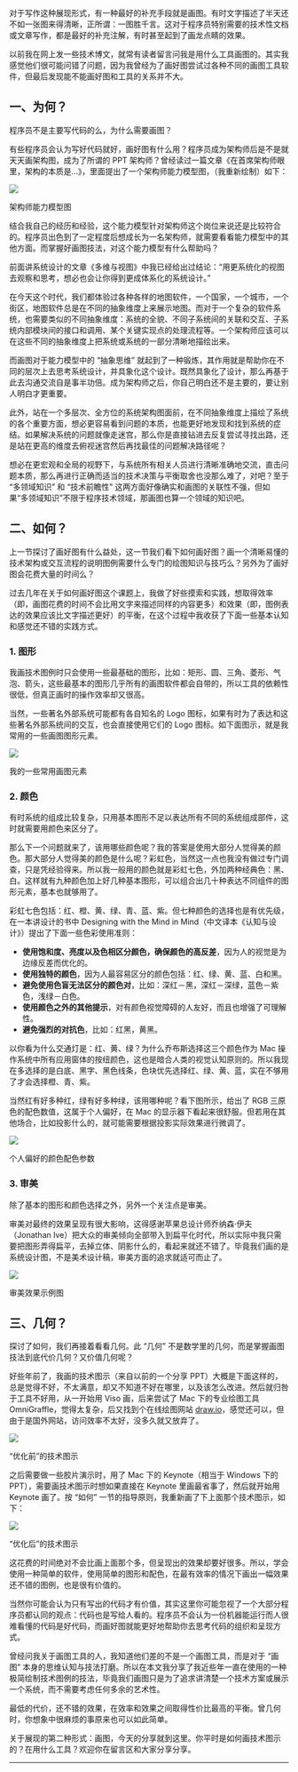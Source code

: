 对于写作这种展现形式，有一种最好的补充手段就是画图。有时文字描述了半天还不如一张图来得清晰，正所谓：一图胜千言。这对于程序员特别需要的技术性文档或文章写作，都是最好的补充注解，有时甚至起到了画龙点睛的效果。

以前我在网上发一些技术博文，就常有读者留言问我是用什么工具画图的。其实我感觉他们很可能问错了问题，因为我曾经为了画好图尝试过各种不同的画图工具软件，但最后发现能不能画好图和工具的关系并不大。

## 一、为何？

程序员不是主要写代码的么，为什么需要画图？

有些程序员会认为写好代码就好，画好图有什么用？程序员成为架构师后是不是就天天画架构图，成为了所谓的 PPT 架构师？曾经读过一篇文章《在首席架构师眼里，架构的本质是…》，里面提出了一个架构师能力模型图，（我重新绘制）如下：

![](https://static001.geekbang.org/resource/image/4c/2d/4cd5ab238644a71832e0baf21cf88a2d.png?wh=856%2A415)

架构师能力模型图

结合我自己的经历和经验，这个能力模型针对架构师这个岗位来说还是比较符合的。程序员出色到了一定程度后想成长为一名架构师，就需要看看能力模型中的其他方面。而掌握好画图技法，对这个能力模型有什么帮助吗？

前面讲系统设计的文章《多维与视图》中我已经给出过结论：“用更系统化的视图去观察和思考，想必也会让你得到更成体系化的系统设计。”

在今天这个时代，我们都体验过各种各样的地图软件，一个国家，一个城市，一个街区，地图软件总是在不同的抽象维度上来展示地图。而对于一个复杂的软件系统，也需要类似的不同抽象维度：系统的全貌、不同子系统间的关联和交互、子系统内部模块间的接口和调用、某个关键实现点的处理流程等。一个架构师应该可以在这些不同的抽象维度上把系统或系统的一部分清晰地描绘出来。

而画图对于能力模型中的 “抽象思维” 就起到了一种锻炼，其作用就是帮助你在不同的层次上去思考系统设计，并具象化这个设计。既然具象化了设计，那么再基于此去沟通交流自是事半功倍。成为架构师之后，你自己明白还不是主要的，要让别人明白才更重要。

此外，站在一个多层次、全方位的系统架构图面前，在不同抽象维度上描绘了系统的各个重要方面，想必更容易看到问题的本质，也能更好地发现和找到系统的症结。如果解决系统的问题就像走迷宫，那么你是直接钻进去反复尝试寻找出路，还是站在更高的维度去俯视迷宫然后再找最佳的问题解决路径呢？

想必在更宏观和全局的视野下，与系统所有相关人员进行清晰准确地交流，直击问题本质，那么再进行正确而适当的技术决策与平衡取舍也没那么难了，对吧？至于 “多领域知识” 和 “技术前瞻性” 这两方面好像确实和画图的关联性不强，但如果“多领域知识”不限于程序技术领域，那画图也算一个领域的知识吧。

## 二、如何？

上一节探讨了画好图有什么益处，这一节我们看下如何画好图？画一个清晰易懂的技术架构或交互流程的说明图例需要什么专门的绘图知识与技巧么？另外为了画好图会花费大量的时间么？

过去几年在关于如何画好图这个课题上，我做了好些摸索和实践，想取得效率（即，画图花费的时间不会比用文字来描述同样的内容更多）和效果（即，图例表达的效果应该比文字描述更好）的平衡，在这个过程中我收获了下面一些基本认知和感觉还不错的实践方式。

### 1. 图形

我画技术图例时只会使用一些最基础的图形，比如：矩形、圆、三角、菱形、气泡、箭头，这些最基本的图形几乎所有的画图软件都会自带的，所以工具的依赖性很低，但真正画时的操作效率却又很高。

当然，一些著名外部系统可能都有各自知名的 Logo 图标，如果有时为了表达和这些著名外部系统间的交互，也会直接使用它们的 Logo 图标。如下面图示，就是我常用的一些画图图形元素。

![](https://static001.geekbang.org/resource/image/d1/87/d185ac94f095444616dc702fae72c087.png?wh=564%2A547)

我的一些常用画图元素

### 2. 颜色

有时系统的组成比较复杂，只用基本图形不足以表达所有不同的系统组成部件，这时就需要用颜色来区分了。

那么下一个问题就来了，该用哪些颜色呢？我的答案是使用大部分人觉得美的颜色。那大部分人觉得美的颜色是什么呢？彩虹色，当然这一点也我没有做过专门调查，只是凭经验得来。所以我一般用的颜色就是彩虹七色，外加两种经典色：黑、白。这样就有九种颜色加上好几种基本图形，可以组合出几十种表达不同组件的图形元素，基本也就够用了。

彩虹七色包括：红、橙、黄、绿、青、蓝、紫。但七种颜色的选择也是有优先级，在一本讲设计的书中 Designing with the Mind in Mind（中文译本《认知与设计》）提出了下面一些色彩使用准则：

- **使用饱和度、亮度以及色相区分颜色，确保颜色的高反差**，因为人的视觉是为边缘反差而优化的。
- **使用独特的颜色**，因为人最容易区分的颜色包括：红、绿、黄、蓝、白和黑。
- **避免使用色盲无法区分的颜色对**，比如：深红－黑，深红－深绿，蓝色－紫色，浅绿－白色。
- **使用颜色之外的其他提示**，对有颜色视觉障碍的人友好，而且也增强了可理解性。
- **避免强烈的对抗色**，比如：红黑，黄黑。

以你看为什么交通灯是：红、黄、绿？为什么乔布斯选择这三个颜色作为 Mac 操作系统中所有应用窗体的按纽颜色，这也是暗合人类的视觉认知原则的。所以我现在多选择的是白底、黑字、黑色线条，色块优先选择红、绿、黄、蓝，实在不够用了才会选择橙、青、紫。

当然红有好多种红，绿有好多种绿，该用哪种呢？看下图所示，给出了 RGB 三原色的配色数值，这属于个人偏好，在 Mac 的显示器下看起来很舒服。但若用在其他场合，比如投影什么的，就可能需要根据投影实际效果进行微调了。

![](https://static001.geekbang.org/resource/image/f3/c0/f3c5d15b7ad9162e6277a797258c0ac0.png?wh=225%2A319)

个人偏好的颜色配色参数

### 3. 审美

除了基本的图形和颜色选择之外，另外一个关注点是审美。

审美对最终的效果呈现有很大影响，这得感谢苹果总设计师乔纳森·伊夫（Jonathan Ive）把大众的审美倾向全部带入到扁平化时代，所以实际中我只需要把图形弄得扁平，去掉立体、阴影什么的，看起来就还不错了。毕竟我们画的是系统设计图，不是美术设计稿，审美方面的追求就适可而止了。

![](https://static001.geekbang.org/resource/image/2d/56/2d227bb1042dfa64dd9d6eef23c1a856.png?wh=669%2A157)

审美效果示例图

## 三、几何？

探讨了如何，我们再接着看看几何。此 “几何” 不是数学里的几何，而是掌握画图技法到底代价几何？又价值几何呢？

好些年前了，我画的技术图示（来自以前的一个分享 PPT）大概是下面这样的，总是觉得不好，不太满意，却又不知道不好在哪里，以及该怎么改进。然后就归咎于工具不好用，从一开始用 Viso 画，后来尝试了 Mac 下的专业绘图工具 OmniGraffle，觉得太复杂，后又找到个在线绘图网站 [draw.io](http://draw.io)，感觉还可以，但由于是国外网站，访问效率不太好，没多久就又放弃了。

![](https://static001.geekbang.org/resource/image/d0/64/d0b835a8ca5f088241c564cb76db6d64.png?wh=705%2A714)

“优化前”的技术图示

之后需要做一些胶片演示时，用了 Mac 下的 Keynote（相当于 Windows 下的 PPT），需要画技术图示时想如果直接在 Keynote 里画最省事了，然后就开始用 Keynote 画了。按 “如何” 一节的指导原则，我重新画了下上面那个技术图示，如下：

![](https://static001.geekbang.org/resource/image/c5/65/c527abb098dbc1a6bac04057e4643165.png?wh=1024%2A768)

“优化后”的技术图示

这花费的时间绝对不会比画上面那个多，但呈现出的效果却要好很多。所以，学会使用一种简单的软件，使用简单的图形和配色，在最有效率的情况下画出一幅效果还不错的图例，也是很有价值的。

当然你可能会认为只有写出的代码才有价值，其实这里你可能忽视了一个大部分程序员都认同的观点：代码也是写给人看的。程序员不会认为一份机器能运行而人很难看懂的代码是好代码，而画好图就能更好地帮助你去思考代码的组织和呈现方式。

曾经问我关于画图工具的人，我知道他们差的不是一个画图工具，而是对于 “画图” 本身的思维认知与技法打磨。所以在本文我分享了我近些年一直在使用的一种极简绘制技术图例的技法，毕竟我们画图只是为了追求讲清楚一个技术方案或展示一个系统，而不需要考虑任何多余的艺术性。

最低的代价，还不错的效果，在效率和效果之间取得性价比最高的平衡。曾几何时，你想象中很麻烦的事原来也可以如此简单。

关于展现的第二种形式：画图，今天的分享就到这里。你平时是如何画技术图示的？在用什么工具？欢迎你在留言区和大家分享分享。

* * *